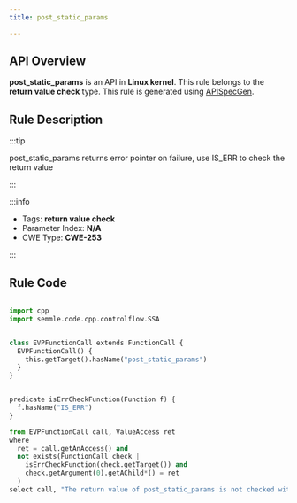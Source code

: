 ```yaml
---
title: post_static_params

---
```



## API Overview
**post_static_params** is an API in **Linux kernel**. This rule belongs to the **return value check** type. This rule is generated using [APISpecGen](../../tools/APISpecGen).
## Rule Description

:::tip

post_static_params returns error pointer on failure, use IS_ERR to check the return value

:::

:::info

- Tags: **return value check**
- Parameter Index: **N/A**
- CWE Type: **CWE-253**

:::

## Rule Code
```python

import cpp
import semmle.code.cpp.controlflow.SSA


class EVPFunctionCall extends FunctionCall {
  EVPFunctionCall() {
    this.getTarget().hasName("post_static_params")
  }
}


predicate isErrCheckFunction(Function f) {
  f.hasName("IS_ERR") 
}

from EVPFunctionCall call, ValueAccess ret
where
  ret = call.getAnAccess() and
  not exists(FunctionCall check |
    isErrCheckFunction(check.getTarget()) and
    check.getArgument(0).getAChild*() = ret
  )
select call, "The return value of post_static_params is not checked with IS_ERR."
    
```